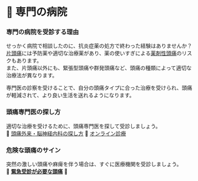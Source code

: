 # 🏥 専門の病院

### 専門の病院を受診する理由

せっかく病院で相談したのに、抗炎症薬の処方で終わった経験はありませんか？<br>
[片頭痛](../headache_types/migraine.md)には予防薬や適切な治療薬があり、薬の使いすぎによる[薬剤性頭痛](../headache_types/rebound_headache.md)のリスクもあります。<br>
また、片頭痛以外にも、緊張型頭痛や群発頭痛など、頭痛の種類によって適切な治療法が異なります。

専門医の診察を受けることで、自分の頭痛タイプに合った治療を受けられ、頭痛が軽減されて、より良い生活を送れるようになります。

### 頭痛専門医の探し方
適切な治療を受けるために、頭痛専門医を探して受診しましょう。<br>
🔗 [頭痛外来・脳神経内科の探し方](find_doctor.md)
🔗 [オンライン診療](online_headache.md)

### 危険な頭痛のサイン
突然の激しい頭痛や麻痺を伴う場合は、すぐに医療機関を受診しましょう。<br>
🚨 **[緊急受診が必要な頭痛](../dangerous_headache/emergency.md)** 🚨


